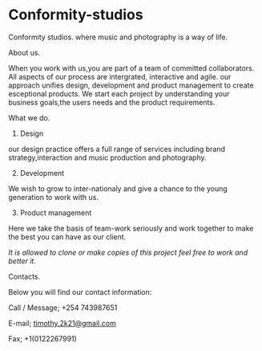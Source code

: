 # Conformity-studios
Conformity studios. where music and photography is a way of life.

About us.

When you work with us,you are part of a team of committed collaborators. All aspects of our process are intergrated, interactive and agile.
our approach unifies design, development and product management to create esceptional products.
We start each project by understanding your business goals,the users needs and the product requirements.

What we do.

1. Design

our design practice offers a full range of services including brand strategy,interaction and music production and photography.

2. Development

We wish to grow to inter-nationaly and give a chance to the young generation to work with us.

3. Product management

Here we take the basis of team-work seriously and work together to make the best you can have as our client.


*It is allowed to clone or make copies of this project feel free to work and better it.*


Contacts.

Below you will find our contact information:

Call / Message; +254 743987651

E-mail; timothy.2k21@gmail.com

Fax; +1(0122267991)


